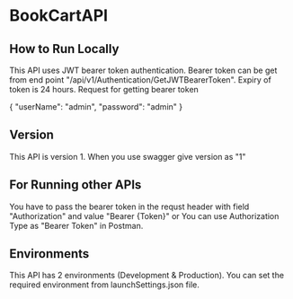 # BookCartAPI
## How to Run Locally ##
This API uses JWT bearer token authentication.
Bearer token can be get from end point  "/api/v1/Authentication/GetJWTBearerToken". 
Expiry of token is 24 hours. 
Request for getting bearer token 

{
  "userName": "admin",
  "password": "admin"
}

## Version ##
This API is version 1. When you use swagger give version as "1"

## For Running other APIs ##

You have to pass the bearer token in the requst header with field "Authorization" and value "Bearer {Token}"
 or 
You can use Authorization Type as "Bearer Token" in Postman.

## Environments ##
This API has 2 environments (Development & Production). You can set the required environment from launchSettings.json file.
